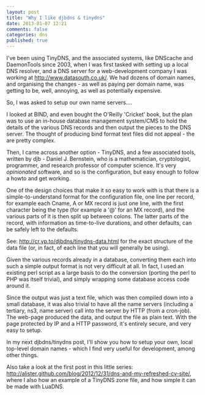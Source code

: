 ```yaml
---
layout: post
title: "Why I like djbdns & tinydns"
date: 2013-01-07 12:21
comments: false
categories: dns
published: true
---
```

I've been using TinyDNS, and the associated systems, like DNScache and DaemonTools since 2003, when I was first tasked with setting up a local DNS resolver, and a DNS server for a web-development company I was working at <http://www.datasouth.co.uk/>. We had dozens of domain names, and organising the changes - as well as paying per domain name, was getting to be, well, annoying, as well as potentially expensive.

So, I was asked to setup our own name servers....<!-- more -->

I looked at BIND, and even bought the O'Reilly 'Cricket' book, but the plan was to use an in-house database management system/CMS to hold the details of the various DNS records and then output the pieces to the DNS server. The thought of producing bind format text files did not appeal - the are pretty complex.

Then, I came across another option - TinyDNS, and a few associated tools, written by djb - Daniel J. Bernstein, who is a mathematician, cryptologist, programmer, and research professor of computer science. It's very _opinionated_ software, and so is the configuration, but easy enough to follow a howto and get working.

One of the design choices that make it so easy to work with is that there is a simple-to-understand format for the configuration file, one line per record, for example each Cname, A or MX record is just one line, with the first character being the type (for example a '@' for an MX record), and the various parts of it is then split up between colons. The latter parts of the record, with information as time-to-live durations, and other defaults, can be safely left to the defaults.

See: <http://cr.yp.to/djbdns/tinydns-data.html> for the exact structure of the data file (or, in fact, of each line that you will generally be using).

Given the various records already in a database, converting them each into such a simple output format is not very difficult at all. In fact, I used an existing perl script as a large basis to do the conversion (porting the perl to PHP was itself trivial), and simply wrapping some database access code around it.

Since the output was just a text file, which was then compiled down into a small database, it was also trivial to have all the name servers (including a tertiary, ns3, name server) call into the server by HTTP (from a cron-job). The web-page produced the data, and output the file as plain text. With the page protected by IP and a HTTP password, it's entirely secure, and very easy to setup.  

In my next djbdns/tinydns post, I'll show you how to setup your own, local top-level domain names - which I find very useful for development, among other things.

Also take a look at the first post in this little series: <http://alister.github.com/blog/2012/12/31/dns-and-my-refreshed-cv-site/>, where I also how an example of a TinyDNS zone file, and how simple it can be made with LuaDNS.
